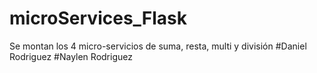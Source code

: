 # microServices_Flask
Se montan los 4 micro-servicios de suma, resta, multi y división
#Daniel Rodriguez
#Naylen Rodriguez
